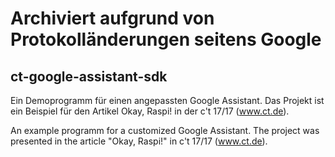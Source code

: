 # Archiviert aufgrund von Protokolländerungen seitens Google

## ct-google-assistant-sdk

Ein Demoprogramm für einen angepassten Google Assistant. Das Projekt ist ein Beispiel für den Artikel Okay, Raspi! in der c't 17/17 (www.ct.de).

An example programm for a customized Google Assistant. The project was presented in the article "Okay, Raspi!" in c't 17/17 (www.ct.de).
